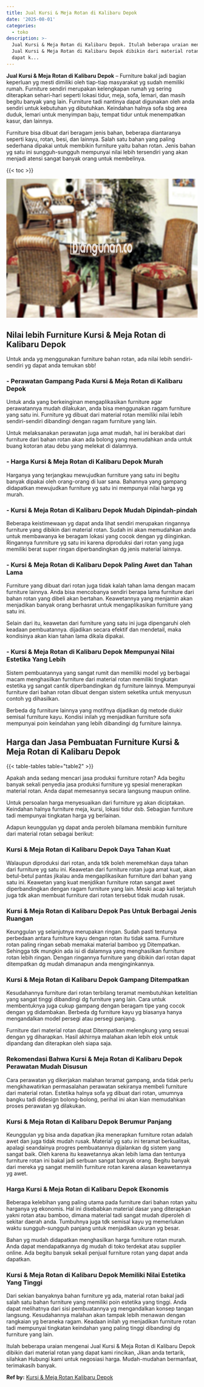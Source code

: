 ```yaml
---
title: Jual Kursi & Meja Rotan di Kalibaru Depok
date: '2025-08-01'
categories:
  - toko
description: >-
  Jual Kursi & Meja Rotan di Kalibaru Depok. Itulah beberapa uraian mengenai
  Jual Kursi & Meja Rotan di Kalibaru Depok dibikin dari material rotan yang
  dapat k...
---
```


**Jual Kursi & Meja Rotan di Kalibaru Depok** – Furniture bakal jadi bagian keperluan yg mesti dimiliki oleh tiap-tiap masyarakat yg sudah memiliki rumah. Furniture sendiri merupakan kelengkapan rumah yg sering diterapkan sehari-hari seperti lokasi tidur, meja, sofa, lemari, dan masih begitu banyak yang lain. Furniture tadi nantinya dapat digunakan oleh anda sendiri untuk kebutuhan yg dibutuhkan. Keindahan halnya sofa sbg area duduk, lemari untuk menyimpan baju, tempat tidur untuk menempatkan kasur, dan lainnya.

Furniture bisa dibuat dari beragam jenis bahan, beberapa diantaranya seperti kayu, rotan, besi, dan lainnya. Salah satu bahan yang paling sederhana dipakai untuk membikin furniture yaitu bahan rotan. Jenis bahan yg satu ini sungguh-sungguh mempunyai nilai lebih tersendiri yang akan menjadi atensi sangat banyak orang untuk membelinya.

{{< toc >}}

![Jual Kursi & Meja Rotan di Kalibaru Depok](/images/kursi-meja-rotan-murah18.png)

## Nilai lebih Furniture Kursi & Meja Rotan di Kalibaru Depok

Untuk anda yg menggunakan furniture bahan rotan, ada nilai lebih sendiri-sendiri yg dapat anda temukan sbb!

### \- Perawatan Gampang Pada Kursi & Meja Rotan di Kalibaru Depok

Untuk anda yang berkeinginan mengaplikasikan furniture agar perawatannya mudah dilakukan, anda bisa menggunakan ragam furniture yang satu ini. Furniture yg dibuat dari material rotan memiliki nilai lebih sendiri-sendiri dibandingi dengan ragam furniture yang lain.

Untuk melaksanakan perawatan juga amat mudah, hal ini berakibat dari furniture dari bahan rotan akan ada bolong yang memudahkan anda untuk buang kotoran atau debu yang melekat di dalamnya.

### \- Harga Kursi & Meja Rotan di Kalibaru Depok Murah

Harganya yang terjangkau mewujudkan furniture yang satu ini begitu banyak dipakai oleh orang-orang di luar sana. Bahannya yang gampang didapatkan mewujudkan furniture yg satu ini mempunyai nilai harga yg murah.

### \- Kursi & Meja Rotan di Kalibaru Depok Mudah Dipindah-pindah

Beberapa keistimewaan yg dapat anda lihat sendiri merupakan ringannya furniture yang dibikin dari material rotan. Sudah ini akan memudahkan anda untuk membawanya ke beragam lokasi yang cocok dengan yg diinginkan. Ringannya funrniture yg satu ini karena diproduksi dari rotan yang juga memiliki berat super ringan diperbandingkan dg jenis material lainnya.

### \- Kursi & Meja Rotan di Kalibaru Depok Paling Awet dan Tahan Lama

Furniture yang dibuat dari rotan juga tidak kalah tahan lama dengan macam furniture lainnya. Anda bisa mencobanya sendiri berapa lama furniture dari bahan rotan yang dibeli akan bertahan. Keawetannya yang menjamin akan menjadikan banyak orang berhasrat untuk mengaplikasikan furniture yang satu ini.

Selain dari itu, keawetan dari furniture yang satu ini juga dipengaruhi oleh keadaan pembuatannya. dijadikan secara efektif dan mendetail, maka kondisinya akan kian tahan lama dikala dipakai.

### \- Kursi & Meja Rotan di Kalibaru Depok Mempunyai Nilai Estetika Yang Lebih

Sistem pembuatannya yang sangat rumit dan memiliki model yg berbagai macam menghasilkan furniture dari material rotan memiliki tingkatan estetika yg sangat cantik diperbandingkan dg furniture lainnya. Mempunyai furniture dari bahan rotan dibuat dengan sistem seketika untuk menyusun contoh yg dihasilkan.

Berbeda dg furniture lainnya yang motifnya dijadikan dg metode diukir semisal furniture kayu. Kondisi inilah yg menjadikan furniture sofa mempunyai poin keindahan yang lebih dibandingi dg furniture lainnya.

## Harga dan Jasa Pembuatan Furniture Kursi & Meja Rotan di Kalibaru Depok

{{< table-tables table="table2" >}}

Apakah anda sedang mencari jasa produksi furniture rotan? Ada begitu banyak sekali penyedia jasa produksi furniture yg spesial menerapkan material rotan. Anda dapat memesannya secara langsung maupun online.

Untuk persoalan harga menyesuaikan dari furniture yg akan diciptakan. Keindahan halnya furniture meja, kursi, lokasi tidur dsb. Sebagian furniture tadi mempunyai tingkatan harga yg berlainan.

Adapun keunggulan yg dapat anda peroleh bilamana membikin furniture dari material rotan sebagai berikut:

### Kursi & Meja Rotan di Kalibaru Depok Daya Tahan Kuat

Walaupun diproduksi dari rotan, anda tdk boleh meremehkan daya tahan dari furniture yg satu ini. Keawetan dari furniture rotan juga amat kuat, akan betul-betul pantas jikalau anda mengaplikasikan furniture dari bahan yang satu ini. Keawetan yang kuat menjdikan furniture rotan sangat awet diperbandingkan dengan ragam furniture yang lain. Meski acap kali terjatuh juga tdk akan membuat furniture dari rotan tersebut tidak mudah rusak.

### Kursi & Meja Rotan di Kalibaru Depok Pas Untuk Berbagai Jenis Ruangan

Keunggulan yg selanjutnya merupakan ringan. Sudah pasti tentunya perbedaan antara furniture kayu dengan rotan itu tidak sama. Furniture rotan paling ringan sebab memakai material bamboo yg Ditempatkan. Sehingga tdk mungkin ada isi di dalamnya yang menghasilkan furniture rotan lebih ringan. Dengan ringannya furniture yang dibikin dari rotan dapat ditempatkan dg mudah dimanapun anda menginginkannya.

### Kursi & Meja Rotan di Kalibaru Depok Gampang Ditempatkan

Kesudahannya furniture dari rotan terbilang teramat membutuhkan ketelitian yang sangat tinggi dibandingi dg furniture yang lain. Cara untuk membentuknya juga cukup gampang dengan beragam tipe yang cocok dengan yg didambakan. Berbeda dg furniture kayu yg biasanya hanya mengandalkan model persegi atau persegi panjang.

Furniture dari material rotan dapat Ditempatkan melengkung yang sesuai dengan yg diharapkan. Hasil akhirnya malahan akan lebih elok untuk dipandang dan diterapkan oleh siapa saja.

### Rekomendasi Bahwa Kursi & Meja Rotan di Kalibaru Depok Perawatan Mudah Disusun

Cara perawatan yg dikerjakan malahan teramat gampang, anda tidak perlu mengkhawatirkan permasalahan perawatan sekiranya membeli furniture dari material rotan. Estetika halnya sofa yg dibuat dari rotan, umumnya bangku tadi didesign bolong-bolong, perihal ini akan kian memudahkan proses perawatan yg dilakukan.

### Kursi & Meja Rotan di Kalibaru Depok Berumur Panjang

Keunggulan yg bisa anda dapatkan jika menerapkan furniture rotan adalah awet dan juga tidak mudah rusak. Material yg satu ini teramat berkualitas, apalagi seandainya progres pembuatannya dijalankan dg sistem yang sangat baik. Oleh karena itu keawetannya akan lebih lama dan tentunya furniture rotan ini bakal jadi serbuan sangat banyak orang. Begitu banyak dari mereka yg sangat memilih furniture rotan karena alasan keawetannya yg awet.

### Harga Kursi & Meja Rotan di Kalibaru Depok Ekonomis

Beberapa kelebihan yang paling utama pada furniture dari bahan rotan yaitu harganya yg ekonomis. Hal ini disebabkan material dasar yang diterapkan yakni rotan atau bamboo, dimana material tadi sangat mudah diperoleh di sekitar daerah anda. Tumbuhnya juga tdk semisal kayu yg memerlukan waktu sungguh-sungguh panjang untuk menjadikan ukuran yg besar.

Bahan yg mudah didapatkan menghasilkan harga furniture rotan murah. Anda dapat mendapatkannya dg mudah di toko terdekat atau supplier online. Ada begitu banyak sekali penjual furniture rotan yang dapat anda dapatkan.

### Kursi & Meja Rotan di Kalibaru Depok Memiliki Nilai Estetika Yang Tinggi

Dari sekian banyaknya bahan furniture yg ada, material rotan bakal jadi salah satu bahan furniture yang memiliki poin estetika yang tinggi. Anda dapat melihatnya dari sisi pembuatannya yg mengandalkan konsep tangan langsung. Kesudahannya malahan akan tampak lebih menawan dengan rangkaian yg beraneka ragam. Keadaan inilah yg menjadikan furniture rotan tadi mempunyai tingkatan keindahan yang paling tinggi dibandingi dg furniture yang lain.

Itulah beberapa uraian mengenai Jual Kursi & Meja Rotan di Kalibaru Depok dibikin dari material rotan yang dapat kami rincikan, Jikan anda tertarik, silahkan Hubungi kami untuk negosiasi harga. Mudah-mudahan bermanfaat, terimakasih banyak.

**Ref by:** [Kursi & Meja Rotan Kalibaru Depok](https://id.wikipedia.org/wiki/Kursi)
